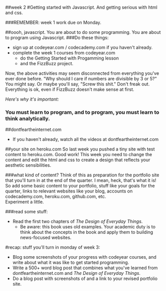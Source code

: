 ##week 2
#Getting started with Javascript. And getting serious with html and css.

###REMEMBER:
week 1 work due on Monday.

##oooh, javascript.
You are about to do some programming. You are about to program using Javascript.
###Do these things:  
- sign up at codeyear.com / codecademy.com if you haven't already.  
- complete the week 1 courses from codeyear.com
  - do the Getting Started with Progamming lesson
  - and the FizzBuzz project.
  
Now, the above activities may seem disconnected from everything you've ever done before. "Why should I care if numbers are divisible by 3 or 5?" You might say. Or maybe you'll say, "Screw this shit." Don't freak out. Everything is ok, even if FizzBuzz doesn't make sense at first.  

_Here's why it's important:_  
### You must learn to program, and to program, you must learn to think analytically.

##dontfeartheinternet.com
- If you haven't already, watch all the videos at dontfeartheinternet.com

##your site on heroku.com
So last week you pushed a tiny site with test content to heroku.com. Good work!
This week you need to change the content and edit the html and css to create a design that reflects your aesthetic sensibilities.

###what kind of content?
Think of this as preparation for the portfolio site that you'll turn in at the end of the quarter. I mean, heck, that's what it is!  
So add some basic content to your portfolio, stuff like your goals for the quarter, links to relevant websites like your blog, accounts on codecademy.com, heroku.com, github.com, etc.  
Experiment a little.  

###read some stuff:
- Read the first two chapters of _The Design of Everyday Things_.
  - Be aware: this book uses old examples. Your academic duty is to think about the concepts in the book and apply them to building news-focused websites.
  
  
#recap: stuff you'll turn in monday of week 3:
- Blog some screenshots of your progress with codeyear courses, and write about what it was like to get started programming.  
- Write a 500+ word blog post that combines what you've learned from dontfeartheinternet.com and _The Design of Everyday Things_.  
- Do a blog post with screenshots of and a link to your revised portfolio site.  